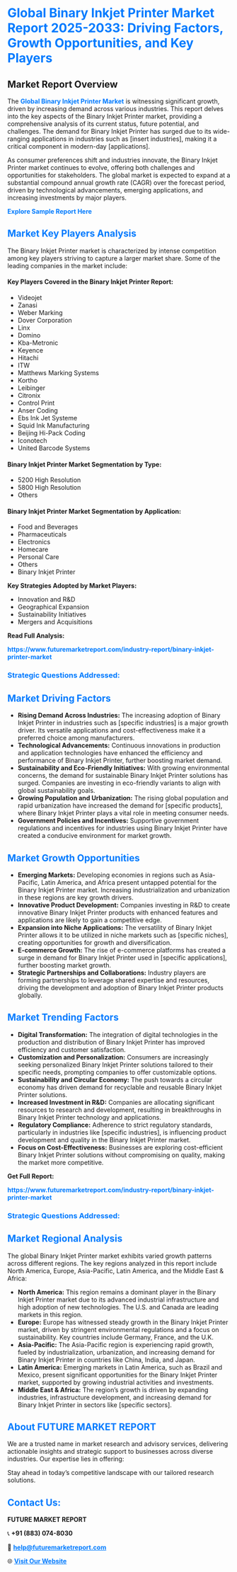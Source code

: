 <h1 style="color: #007BFF;">Global Binary Inkjet Printer Market Report 2025-2033: Driving Factors, Growth Opportunities, and Key Players</h1>

<section id="overview">
<h2>Market Report Overview</h2>
<p>The <a href="https://www.futuremarketreport.com/industry-report/binary-inkjet-printer-market" style="color: #007BFF; text-decoration: none;"><strong>Global Binary Inkjet Printer Market</strong></a> is witnessing significant growth, driven by increasing demand across various industries. This report delves into the key aspects of the Binary Inkjet Printer market, providing a comprehensive analysis of its current status, future potential, and challenges. The demand for Binary Inkjet Printer has surged due to its wide-ranging applications in industries such as [insert industries], making it a critical component in modern-day [applications].</p>
<p>As consumer preferences shift and industries innovate, the Binary Inkjet Printer market continues to evolve, offering both challenges and opportunities for stakeholders. The global market is expected to expand at a substantial compound annual growth rate (CAGR) over the forecast period, driven by technological advancements, emerging applications, and increasing investments by major players.</p>
</section>

<section id="overview">
<p><a href="https://www.futuremarketreport.com/request-sample/reportId=127959" style="color: #007BFF; text-decoration: none;"><strong>Explore Sample Report Here</strong></a></p>
</section>

<section id="key-players">
<h2 style="color: #007BFF;">Market Key Players Analysis</h2>
<p>The Binary Inkjet Printer market is characterized by intense competition among key players striving to capture a larger market share. Some of the leading companies in the market include:</p>
<h4>Key Players Covered in the Binary Inkjet Printer Report:</h4>
<ul><li>Videojet</li><li>Zanasi</li><li>Weber Marking</li><li>Dover Corporation</li><li>Linx</li><li>Domino</li><li>Kba-Metronic</li><li>Keyence</li><li>Hitachi</li><li>ITW</li><li>Matthews Marking Systems</li><li>Kortho</li><li>Leibinger</li><li>Citronix</li><li>Control Print</li><li>Anser Coding</li><li>Ebs Ink Jet Systeme</li><li>Squid Ink Manufacturing</li><li>Beijing Hi-Pack Coding</li><li>Iconotech</li><li>United Barcode Systems</li></ul>
<h4>Binary Inkjet Printer Market Segmentation by Type:</h4>
<ul><li>5200 High Resolution</li><li>5800 High Resolution</li><li>Others</li></ul>

<h4>Binary Inkjet Printer Market Segmentation by Application:</h4>
<ul><li>Food and Beverages</li><li>Pharmaceuticals</li><li>Electronics</li><li>Homecare</li><li>Personal Care</li><li>Others</li><li>Binary Inkjet Printer</li></ul>
<p><strong>Key Strategies Adopted by Market Players:</strong></p>
<ul>
<li>Innovation and R&D</li>
<li>Geographical Expansion</li>
<li>Sustainability Initiatives</li>
<li>Mergers and Acquisitions</li>
</ul>
</section>

<section>
<p><strong>Read Full Analysis: </strong></p><a href="https://www.futuremarketreport.com/industry-report/binary-inkjet-printer-market" style="color: #007BFF; text-decoration: none;"><strong>https://www.futuremarketreport.com/industry-report/binary-inkjet-printer-market</strong></a>
<h3 style="color: #007BFF;">Strategic Questions Addressed:</h3>
</section>

<section id="driving-factors">
<h2 style="color: #007BFF;">Market Driving Factors</h2>
<ul>
<li><strong>Rising Demand Across Industries:</strong> The increasing adoption of Binary Inkjet Printer in industries such as [specific industries] is a major growth driver. Its versatile applications and cost-effectiveness make it a preferred choice among manufacturers.</li>
<li><strong>Technological Advancements:</strong> Continuous innovations in production and application technologies have enhanced the efficiency and performance of Binary Inkjet Printer, further boosting market demand.</li>
<li><strong>Sustainability and Eco-Friendly Initiatives:</strong> With growing environmental concerns, the demand for sustainable Binary Inkjet Printer solutions has surged. Companies are investing in eco-friendly variants to align with global sustainability goals.</li>
<li><strong>Growing Population and Urbanization:</strong> The rising global population and rapid urbanization have increased the demand for [specific products], where Binary Inkjet Printer plays a vital role in meeting consumer needs.</li>
<li><strong>Government Policies and Incentives:</strong> Supportive government regulations and incentives for industries using Binary Inkjet Printer have created a conducive environment for market growth.</li>
</ul>
</section>

<section id="growth-opportunities">
<h2 style="color: #007BFF;">Market Growth Opportunities</h2>
<ul>
<li><strong>Emerging Markets:</strong> Developing economies in regions such as Asia-Pacific, Latin America, and Africa present untapped potential for the Binary Inkjet Printer market. Increasing industrialization and urbanization in these regions are key growth drivers.</li>
<li><strong>Innovative Product Development:</strong> Companies investing in R&D to create innovative Binary Inkjet Printer products with enhanced features and applications are likely to gain a competitive edge.</li>
<li><strong>Expansion into Niche Applications:</strong> The versatility of Binary Inkjet Printer allows it to be utilized in niche markets such as [specific niches], creating opportunities for growth and diversification.</li>
<li><strong>E-commerce Growth:</strong> The rise of e-commerce platforms has created a surge in demand for Binary Inkjet Printer used in [specific applications], further boosting market growth.</li>
<li><strong>Strategic Partnerships and Collaborations:</strong> Industry players are forming partnerships to leverage shared expertise and resources, driving the development and adoption of Binary Inkjet Printer products globally.</li>
</ul>
</section>

<section id="trending-factors">
<h2 style="color: #007BFF;">Market Trending Factors</h2>
<ul>
<li><strong>Digital Transformation:</strong> The integration of digital technologies in the production and distribution of Binary Inkjet Printer has improved efficiency and customer satisfaction.</li>
<li><strong>Customization and Personalization:</strong> Consumers are increasingly seeking personalized Binary Inkjet Printer solutions tailored to their specific needs, prompting companies to offer customizable options.</li>
<li><strong>Sustainability and Circular Economy:</strong> The push towards a circular economy has driven demand for recyclable and reusable Binary Inkjet Printer solutions.</li>
<li><strong>Increased Investment in R&D:</strong> Companies are allocating significant resources to research and development, resulting in breakthroughs in Binary Inkjet Printer technology and applications.</li>
<li><strong>Regulatory Compliance:</strong> Adherence to strict regulatory standards, particularly in industries like [specific industries], is influencing product development and quality in the Binary Inkjet Printer market.</li>
<li><strong>Focus on Cost-Effectiveness:</strong> Businesses are exploring cost-efficient Binary Inkjet Printer solutions without compromising on quality, making the market more competitive.</li>
</ul>
</section>

<section>
<p><strong>Get Full Report: </strong></p><a href="https://www.futuremarketreport.com/industry-report/binary-inkjet-printer-market" style="color: #007BFF; text-decoration: none;"><strong>https://www.futuremarketreport.com/industry-report/binary-inkjet-printer-market</strong></a>
<h3 style="color: #007BFF;">Strategic Questions Addressed:</h3>
</section>


<section id="regional-analysis">
<h2 style="color: #007BFF;">Market Regional Analysis</h2>
<p>The global Binary Inkjet Printer market exhibits varied growth patterns across different regions. The key regions analyzed in this report include North America, Europe, Asia-Pacific, Latin America, and the Middle East & Africa:</p>
<ul>
<li><strong>North America:</strong> This region remains a dominant player in the Binary Inkjet Printer market due to its advanced industrial infrastructure and high adoption of new technologies. The U.S. and Canada are leading markets in this region.</li>
<li><strong>Europe:</strong> Europe has witnessed steady growth in the Binary Inkjet Printer market, driven by stringent environmental regulations and a focus on sustainability. Key countries include Germany, France, and the U.K.</li>
<li><strong>Asia-Pacific:</strong> The Asia-Pacific region is experiencing rapid growth, fueled by industrialization, urbanization, and increasing demand for Binary Inkjet Printer in countries like China, India, and Japan.</li>
<li><strong>Latin America:</strong> Emerging markets in Latin America, such as Brazil and Mexico, present significant opportunities for the Binary Inkjet Printer market, supported by growing industrial activities and investments.</li>
<li><strong>Middle East & Africa:</strong> The region’s growth is driven by expanding industries, infrastructure development, and increasing demand for Binary Inkjet Printer in sectors like [specific sectors].</li>
</ul>
</section>

<footer>
<h2 style="color: #007BFF;">About FUTURE MARKET REPORT</h2>
<p>We are a trusted name in market research and advisory services, delivering actionable insights and strategic support to businesses across diverse industries. Our expertise lies in offering:</p>

<p>Stay ahead in today’s competitive landscape with our tailored research solutions.</p>

<h2 style="color: #007BFF;">Contact Us:</h2>
<p><strong>FUTURE MARKET REPORT</strong></p>
<p>📞 <strong>+91 (883) 074-8030</strong></p>
<p>📧 <strong><a href="mailto:help@futuremarketreport.com" style="color: #007BFF;">help@futuremarketreport.com</a></strong></p>
<p>🌐 <strong><a href="https://www.futuremarketreport.com/" style="color: #007BFF;">Visit Our Website</a></strong></p>
</footer>